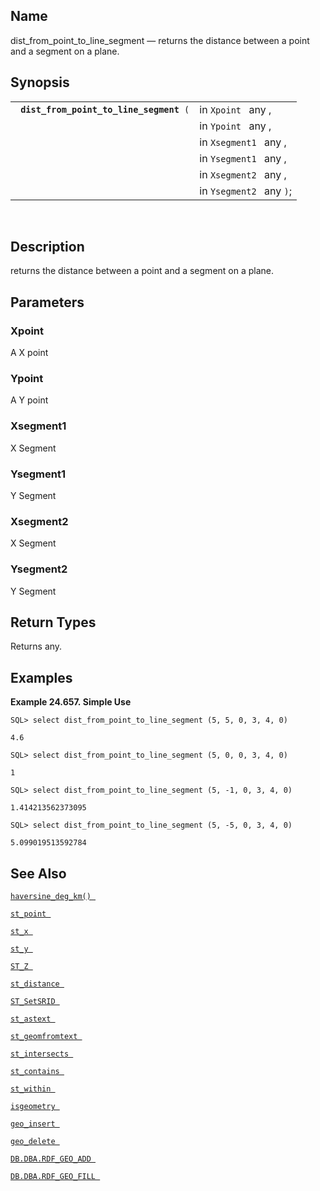<div>

<div>

</div>

<div>

## Name

dist_from_point_to_line_segment — returns the distance between a point
and a segment on a plane.

</div>

<div>

## Synopsis

<div>

|                                              |                          |
|----------------------------------------------|--------------------------|
| ` `**`dist_from_point_to_line_segment`**` (` | in `Xpoint ` any ,       |
|                                              | in `Ypoint ` any ,       |
|                                              | in `Xsegment1 ` any ,    |
|                                              | in `Ysegment1 ` any ,    |
|                                              | in `Xsegment2 ` any ,    |
|                                              | in `Ysegment2 ` any `)`; |

<div>

 

</div>

</div>

</div>

<div>

## Description

returns the distance between a point and a segment on a plane.

</div>

<div>

## Parameters

<div>

### Xpoint

A X point

</div>

<div>

### Ypoint

A Y point

</div>

<div>

### Xsegment1

X Segment

</div>

<div>

### Ysegment1

Y Segment

</div>

<div>

### Xsegment2

X Segment

</div>

<div>

### Ysegment2

Y Segment

</div>

</div>

<div>

## Return Types

Returns any.

</div>

<div>

## Examples

<div>

**Example 24.657. Simple Use**

<div>

``` screen
SQL> select dist_from_point_to_line_segment (5, 5, 0, 3, 4, 0)

4.6

SQL> select dist_from_point_to_line_segment (5, 0, 0, 3, 4, 0)

1

SQL> select dist_from_point_to_line_segment (5, -1, 0, 3, 4, 0)

1.414213562373095

SQL> select dist_from_point_to_line_segment (5, -5, 0, 3, 4, 0)

5.099019513592784
```

</div>

</div>

  

</div>

<div>

## See Also

<a href="fn_haversine_deg_km.html" class="link"
title="haversine_deg_km"><code
class="function">haversine_deg_km() </code></a>

<a href="fn_st_point.html" class="link" title="st_point"><code
class="function">st_point </code></a>

<a href="fn_st_x.html" class="link" title="st_x"><code
class="function">st_x </code></a>

<a href="fn_st_y.html" class="link" title="st_y"><code
class="function">st_y </code></a>

<a href="fn_st_z.html" class="link" title="ST_Z"><code
class="function">ST_Z </code></a>

<a href="fn_st_distance.html" class="link" title="st_distance"><code
class="function">st_distance </code></a>

<a href="fn_st_setsrid.html" class="link" title="ST_SetSRID"><code
class="function">ST_SetSRID </code></a>

<a href="fn_st_astext.html" class="link" title="st_astext"><code
class="function">st_astext </code></a>

<a href="fn_st_geomfromtext.html" class="link"
title="st_geomfromtext"><code
class="function">st_geomfromtext </code></a>

<a href="fn_st_intersects.html" class="link" title="st_intersects"><code
class="function">st_intersects </code></a>

<a href="fn_st_contains.html" class="link" title="st_contains"><code
class="function">st_contains </code></a>

<a href="fn_st_within.html" class="link" title="st_within"><code
class="function">st_within </code></a>

<a href="fn_isgeometry.html" class="link" title="isgeometry"><code
class="function">isgeometry </code></a>

<a href="fn_geo_insert.html" class="link" title="geo_insert"><code
class="function">geo_insert </code></a>

<a href="fn_geo_delete.html" class="link" title="geo_delete"><code
class="function">geo_delete </code></a>

<a href="fn_rdf_geo_add.html" class="link"
title="DB.DBA.RDF_GEO_ADD"><code
class="function">DB.DBA.RDF_GEO_ADD </code></a>

<a href="fn_rdf_geo_fill.html" class="link"
title="DB.DBA.RDF_GEO_FILL"><code
class="function">DB.DBA.RDF_GEO_FILL </code></a>

</div>

</div>
